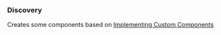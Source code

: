 ### Discovery

Creates some components based on [Implementing Custom Components](../../../API#implementing-custom-components)
